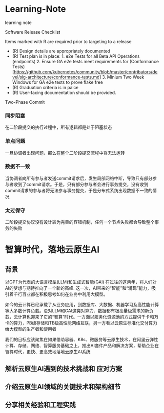 # Learning-Note
learning note 


Software Release Checklist

Items marked with R are required prior to targeting to a release
- (R) Design details are appropriately documented
- (R) Test plan is in place: 1. e2e Tests for all Beta API Operations (endpoints) 2. Ensure GA e2e tests meet requirements for (Conformance Tests)[https://github.com/kubernetes/community/blob/master/contributors/devel/sig-architecture/conformance-tests.md]  3. Minium Two Week Windows for GA e2e tests to prove flake free
- (R) Graduation criteria is in palce
- (R) User-facing documentation should be provided.


Two-Phase Commit
### 同步阻塞
在二阶段提交的执行过程中，所有逻辑都是处于阻塞状态
### 单点问题
一旦协调者出现问题，那么在整个二阶段提交流程中将无法运转
### 数据不一致
当协调者向所有参与者发送commit请求后，发生局部网络中断，导致只有部分参与者收到了commit请求。于是，只有部分参与者会进行事务提交，没有收到commit请求的参与者将无法参与事务提交，于是分布式系统出现数据不一致的情况
### 太过保守
二阶段提交协议没有设计较为完善的容错机制，任何一个节点失败都会导致整个事务的失败

# 智算时代，落地云原生AI
## 背景

以GPT为代表的大语言模型(LLM)和生成式智能(GAI) 在过往的这两年，将人们对AI的梦想与期待推向了一个新的高峰. 这一次，AI带来的“智能”和“涌现”能力，吸引着千行百业都在积极思考如何在业务中利用大模型。


如今的云计算已经承载了从业务应用，到数据库、大数据、机器学习及高性能计算等大多数计算负载。没对LLM和GAI这类对算力、数据都有极高量级需求的新负载，云计算也迎来了它的“智算”时代。一方面以服务化资源池的方式提供千卡和万卡的算力，PB级存储和TB级高性能网络互联，另一方看以云原生标准化交付算力给大模型的生产者和使用者

我们的目标应该聚焦在如果借助容器、K8s、微服务等云原生技术，在阿里云弹性计算、存储、网络、智算服务基础之上，推出AI套件产品和解决方案，帮助企业在智算时代，更快、更高效地落地云原生AI系统


## 解析云原生AI遇到的技术挑战和 应对方案


## 介绍云原生AI领域的关键技术和架构细节



## 分享相关经验和工程实践







